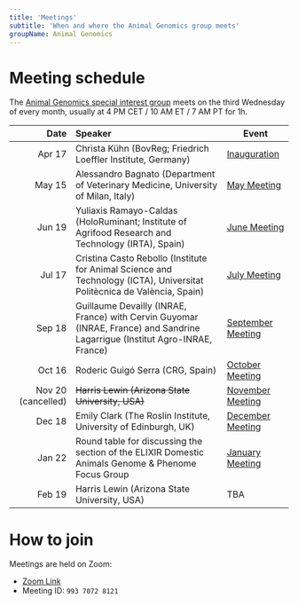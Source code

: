 ```yaml
---
title: 'Meetings'
subtitle: 'When and where the Animal Genomics group meets'
groupName: Animal Genomics
---
```


# Meeting schedule

The [Animal Genomics special interest group](/special-interest-groups/animal-genomics) meets on the third Wednesday
of every month, usually at 4 PM CET / 10 AM ET / 7 AM PT for 1h.

|               Date | Speaker                                                                                                                      | Event                                                        |
| -----------------: | :--------------------------------------------------------------------------------------------------------------------------- | ------------------------------------------------------------ |
|             Apr 17 | Christa Kühn (BovReg; Friedrich Loeffler Institute, Germany)                                                                 | [Inauguration](/events/2024/SIG_animalgenomics_inauguration) |
|             May 15 | Alessandro Bagnato (Department of Veterinary Medicine, University of Milan, Italy)                                           | [May Meeting](/events/2024/SIG_animalgenomics_May)           |
|             Jun 19 | Yuliaxis Ramayo-Caldas (HoloRuminant; Institute of Agrifood Research and Technology (IRTA), Spain)                           | [June Meeting](/events/2024/SIG_animalgenomics_June)         |
|             Jul 17 | Cristina Casto Rebollo (Institute for Animal Science and Technology (ICTA), Universitat Politècnica de València, Spain)      | [July Meeting](/events/2024/SIG_animalgenomics_July)         |
|             Sep 18 | Guillaume Devailly (INRAE, France) with Cervin Guyomar (INRAE, France) and Sandrine Lagarrigue (Institut Agro-INRAE, France) | [September Meeting](/events/2024/SIG_animalgenomics_Sept)    |
|             Oct 16 | Roderic Guigó Serra (CRG, Spain)                                                                                             | [October Meeting](/events/2024/SIG_animalgenomics_Oct)       |
| Nov 20 (cancelled) | ~~Harris Lewin (Arizona State University, USA)~~                                                                             | [November Meeting](/events/2024/SIG_animalgenomics_Nov)      |
|             Dec 18 | Emily Clark (The Roslin Institute, University of Edinburgh, UK)                                                              | [December Meeting](/events/2024/SIG_animalgenomics_Dec)      |
|             Jan 22 | Round table for discussing the section of the ELIXIR Domestic Animals Genome & Phenome Focus Group                                                            | [January Meeting](/events/2025/SIG_animalgenomics_Jan)      |
|             Feb 19 | Harris Lewin (Arizona State University, USA)                                                                                 | TBA                                                          |

# How to join

Meetings are held on Zoom:

- [Zoom Link](https://rediris.zoom.us/j/99370728121)
- Meeting ID: `993 7072 8121`
